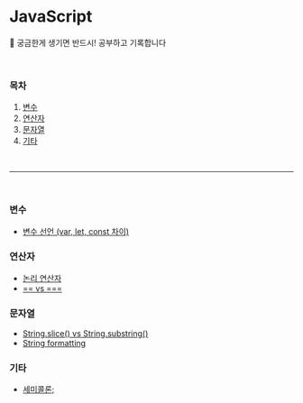 # JavaScript

📝 궁금한게 생기면 반드시! 공부하고 기록합니다

<br>

### 목차
1. [변수](#변수)
2. [연산자](#연산자)
3. [문자열](#문자열)
4. [기타](#기타)

<br>

---

<br>

### 변수

* [변수 선언 (var, let, const 차이)](https://github.com/s2zan/TIL/blob/master/javascript/variable-declaration.md)

### 연산자

* [논리 연산자](https://github.com/s2zan/TIL/blob/master/javascript/logical-operator.md)
* [== vs ===](https://github.com/s2zan/TIL/blob/master/javascript/strict-equal-operator.md)

### 문자열
* [String.slice() vs String.substring()](https://github.com/s2zan/TIL/blob/master/javascript/slice-vs-substring.md)
* [String formatting](https://github.com/s2zan/TIL/blob/master/javascript/string-formatting.md)

### 기타
* [세미콜론;](https://github.com/s2zan/TIL/blob/master/javascript/semicolon.md)